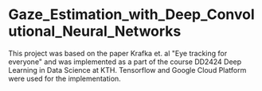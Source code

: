 # Gaze_Estimation_with_Deep_Convolutional_Neural_Networks

This project was based on the paper Krafka et. al "Eye tracking for everyone" and was implemented as a part of the course DD2424 Deep Learning in Data Science at KTH. Tensorflow and Google Cloud Platform were used for the implementation.

